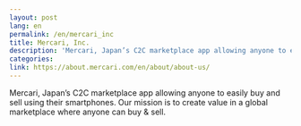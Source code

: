 ```yaml
---
layout: post
lang: en
permalink: /en/mercari_inc
title: Mercari, Inc.
description: 'Mercari, Japan’s C2C marketplace app allowing anyone to easily buy and sell using their smartphones. Our mission is to create value in a global marketplace where anyone can buy &amp; sell.'
categories: 
link: https://about.mercari.com/en/about/about-us/
---
```


<p>Mercari, Japan’s C2C marketplace app allowing anyone to easily buy and sell using their smartphones. Our mission is to create value in a global marketplace where anyone can buy & sell.</p>
